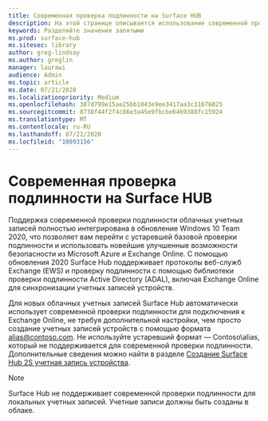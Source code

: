 ```yaml
---
title: Современная проверка подлинности на Surface HUB
description: На этой странице описывается использование современной проверки подлинности на Surface Hub в отличие от устаревшей базовой проверки подлинности.
keywords: Разделяйте значения запятыми
ms.prod: surface-hub
ms.sitesec: library
author: greg-lindsay
ms.author: greglin
manager: laurawi
audience: Admin
ms.topic: article
ms.date: 07/21/2020
ms.localizationpriority: Medium
ms.openlocfilehash: 387d799e15ae25bb1043e9ee3417aa3c31676825
ms.sourcegitcommit: 8738f44f2f4c86e3a45e9fbcbe6469388fc15924
ms.translationtype: MT
ms.contentlocale: ru-RU
ms.lasthandoff: 07/22/2020
ms.locfileid: "10893156"
---
```

# Современная проверка подлинности на Surface HUB

Поддержка современной проверки подлинности облачных учетных записей полностью интегрирована в обновление Windows 10 Team 2020, что позволяет вам перейти с устаревшей базовой проверки подлинности и использовать новейшие улучшенные возможности безопасности из Microsoft Azure и Exchange Online. С помощью обновления 2020 Surface Hub поддерживает протоколы веб-служб Exchange (EWS) и проверку подлинности с помощью библиотеки проверки подлинности Active Directory (ADAL), включая Exchange Online для синхронизации учетных записей устройств.

Для новых облачных учетных записей Surface Hub автоматически использует современной проверки подлинности для подключения к Exchange Online, не требуя дополнительной настройки, чем просто создание учетных записей устройств с помощью формата [alias@contoso.com](mailto:alias@contoso.com). Не используйте устаревший формат — Contoso\alias, который не поддерживается для современной проверки подлинности. Дополнительные сведения можно найти в разделе [Создание Surface Hub 2S учетная запись устройства](https://docs.microsoft.com/surface-hub/surface-hub-2s-account).

> [!NOTE]
> Surface Hub не поддерживает современной проверки подлинности для локальных учетных записей. Учетные записи должны быть созданы в облаке.

